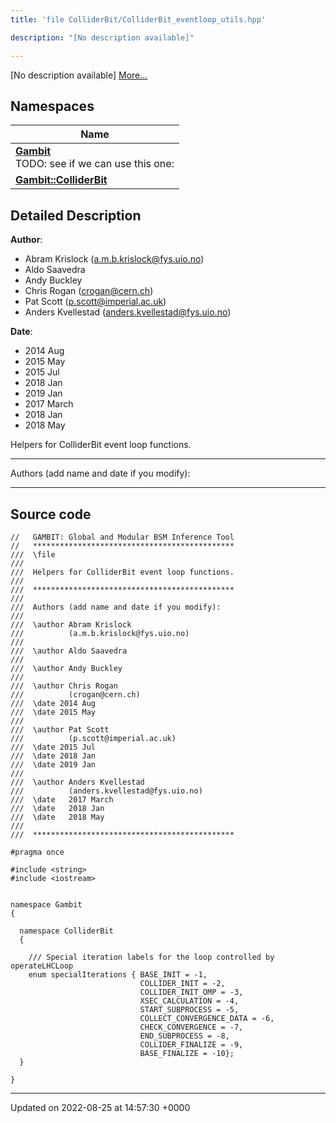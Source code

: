 ```yaml
---
title: 'file ColliderBit/ColliderBit_eventloop_utils.hpp'

description: "[No description available]"

---
```







[No description available] [More...](#detailed-description)

## Namespaces

| Name           |
| -------------- |
| **[Gambit](/documentation/code/namespaces/namespacegambit/)** <br>TODO: see if we can use this one:  |
| **[Gambit::ColliderBit](/documentation/code/namespaces/namespacegambit_1_1colliderbit/)**  |

## Detailed Description


**Author**: 

  * Abram Krislock ([a.m.b.krislock@fys.uio.no](mailto:a.m.b.krislock@fys.uio.no))
  * Aldo Saavedra
  * Andy Buckley
  * Chris Rogan ([crogan@cern.ch](mailto:crogan@cern.ch)) 
  * Pat Scott ([p.scott@imperial.ac.uk](mailto:p.scott@imperial.ac.uk)) 
  * Anders Kvellestad ([anders.kvellestad@fys.uio.no](mailto:anders.kvellestad@fys.uio.no)) 


**Date**: 

  * 2014 Aug 
  * 2015 May
  * 2015 Jul 
  * 2018 Jan 
  * 2019 Jan
  * 2017 March 
  * 2018 Jan 
  * 2018 May


Helpers for ColliderBit event loop functions.



------------------

Authors (add name and date if you modify):



------------------




## Source code

```
//   GAMBIT: Global and Modular BSM Inference Tool
//   *********************************************
///  \file
///
///  Helpers for ColliderBit event loop functions.
///
///  *********************************************
///
///  Authors (add name and date if you modify):
///
///  \author Abram Krislock
///          (a.m.b.krislock@fys.uio.no)
///
///  \author Aldo Saavedra
///
///  \author Andy Buckley
///
///  \author Chris Rogan
///          (crogan@cern.ch)
///  \date 2014 Aug
///  \date 2015 May
///
///  \author Pat Scott
///          (p.scott@imperial.ac.uk)
///  \date 2015 Jul
///  \date 2018 Jan
///  \date 2019 Jan
///
///  \author Anders Kvellestad
///          (anders.kvellestad@fys.uio.no)
///  \date   2017 March
///  \date   2018 Jan
///  \date   2018 May
///
///  *********************************************

#pragma once

#include <string>
#include <iostream>


namespace Gambit
{

  namespace ColliderBit
  {

    /// Special iteration labels for the loop controlled by operateLHCLoop
    enum specialIterations { BASE_INIT = -1,
                             COLLIDER_INIT = -2,
                             COLLIDER_INIT_OMP = -3,
                             XSEC_CALCULATION = -4,
                             START_SUBPROCESS = -5,
                             COLLECT_CONVERGENCE_DATA = -6,
                             CHECK_CONVERGENCE = -7,
                             END_SUBPROCESS = -8,
                             COLLIDER_FINALIZE = -9,
                             BASE_FINALIZE = -10};
  }

}
```


-------------------------------

Updated on 2022-08-25 at 14:57:30 +0000
